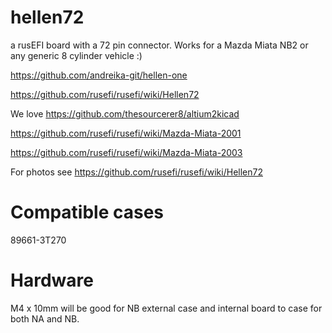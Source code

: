 # hellen72

a rusEFI board with a 72 pin connector. Works for a Mazda Miata NB2 or any generic 8 cylinder vehicle :)

https://github.com/andreika-git/hellen-one

https://github.com/rusefi/rusefi/wiki/Hellen72

We love https://github.com/thesourcerer8/altium2kicad

https://github.com/rusefi/rusefi/wiki/Mazda-Miata-2001

https://github.com/rusefi/rusefi/wiki/Mazda-Miata-2003

For photos see https://github.com/rusefi/rusefi/wiki/Hellen72


# Compatible cases

89661-3T270

# Hardware

M4 x 10mm will be good for NB external case and internal board to case for both NA and NB.
